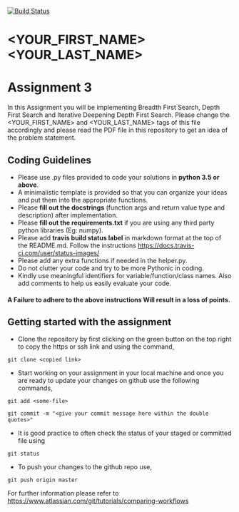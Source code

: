 [![Build Status](https://travis-ci.com/hbrs-ai/assignment-03.svg?branch=master)](https://travis-ci.com/hbrs-ai/assignment-03)
# <YOUR_FIRST_NAME><YOUR_LAST_NAME>

# Assignment 3
In this Assignment you will be implementing Breadth First Search, Depth First Search and Iterative Deepening Depth First Search.
Please change the <YOUR_FIRST_NAME> and <YOUR_LAST_NAME> tags of this file accordingly and please read the PDF file in this repository to get an idea of the problem statement.

## Coding Guidelines
* Please use .py files provided to code your solutions in **python 3.5 or above**.
* A minimalistic template is provided so that you can organize your ideas and put them into the appropriate functions.
* Please **fill out the docstrings** (function args and return value type and description) after implementation.
* Please **fill out the requirements.txt** if you are using any third party python libraries (Eg: numpy).
* Please add **travis build status label** in markdown format at the top of the README.md. Follow the instructions https://docs.travis-ci.com/user/status-images/
* Please add any extra functions if needed in the helper.py.
* Do not clutter your code and try to be more Pythonic in coding.
* Kindly use meaningful identifiers for variable/function/class names. Also add comments to help us easily evaluate your code.

#### A Failure to adhere to the above instructions Will result in a loss of points.

## Getting started with the assignment
* Clone the repository by first clicking on the green button on the top right to copy the https or ssh link and using the command,
```
git clone <copied link>
```
* Start working on your assignment in your local machine and once you are ready to update your changes on github use the following commands,
```
git add <some-file>
```
```
git commit -m "<give your commit message here within the double quotes>"
```
* It is good practice to often check the status of your staged or committed file using
```
git status
```
* To push your changes to the github repo use,
```
git push origin master
```

For further information please refer to https://www.atlassian.com/git/tutorials/comparing-workflows
